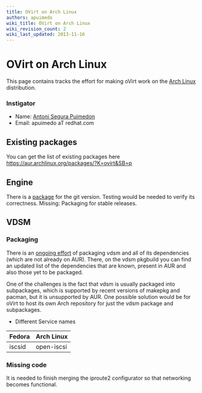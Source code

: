 ```yaml
---
title: OVirt on Arch Linux
authors: apuimedo
wiki_title: OVirt on Arch Linux
wiki_revision_count: 2
wiki_last_updated: 2013-11-16
---
```


# OVirt on Arch Linux

This page contains tracks the effort for making oVirt work on the [Arch Linux](https://www.archlinux.org/) distribution.

### Instigator

*   Name: [ Antoni Segura Puimedon](User:APuimedo)
*   Email: apuimedo aT redhat.com

## Existing packages

You can get the list of existing packages here <https://aur.archlinux.org/packages/?K=ovirt&SB=p>

## Engine

There is a [package](https://aur.archlinux.org/packages/ovirt-engine-git/) for the git version. Testing would be needed to verify its correctness. Missing: Packaging for stable releases.

## VDSM

### Packaging

There is an [ongoing effort](https://github.com/celebdor/vdsm-aur) of packaging vdsm and all of its dependencies (which are not already on AUR). There, on the vdsm pkgbuild you can find an updated list of the dependencies that are known, present in AUR and also those yet to be packaged.

One of the challenges is the fact that vdsm is usually packaged into subpackages, which is supported by recent versions of makepkg and pacman, but it is unsupported by AUR. One possible solution would be for oVirt to host its own Arch repository for just the vdsm package and subpackages.

*   Different Service names

| Fedora | Arch Linux |
|--------|------------|
| iscsid | open-iscsi |

### Missing code

It is needed to finish merging the iproute2 configurator so that networking becomes functional.
